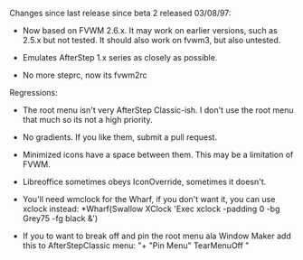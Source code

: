 Changes since last release since beta 2 released 03/08/97:

* Now based on FVWM 2.6.x. It may work on earlier versions, such as 2.5.x but not tested. It should also work on fvwm3, but also untested.

* Emulates AfterStep 1.x series as closely as possible.

* No more steprc, now its fvwm2rc

Regressions:

* The root menu isn't very AfterStep Classic-ish. I don't use the root menu that much so its not a high priority.

* No gradients. If you like them, submit a pull request.

* Minimized icons have a space between them. This may be a limitation of FVWM.

* Libreoffice sometimes obeys IconOverride, sometimes it doesn't.

* You'll need wmclock for the Wharf, if you don't want it, you can use xclock instead:
*Wharf(Swallow XClock 'Exec xclock -padding 0 -bg Grey75 -fg black &')

* If you to want to break off and pin the root menu ala Window Maker add this to AfterStepClassic menu:
"+			"Pin Menu" TearMenuOff	"
